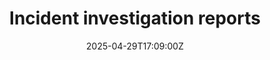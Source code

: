 ---
title: Incident investigation reports
linkTitle: Incident investigation reports
date: '2025-04-29T17:09:00Z'
weight: 1
description: Incident investigation report outlines immediate actions taken, investigation
  steps, risk assessment, findings, recommendations for prevention, and follow-up
  actions to ensure safety and improve procedures.
draft: false
ref: incident-investigation-reports
---
